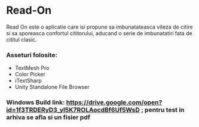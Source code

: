 # Read-On

Read On este o aplicatie care isi propune sa imbunatateasca viteza de citire si sa sporeasca confortul cititorului, aducand o serie de imbunatatiri fata de cititul clasic.

### Asseturi folosite:
* TextMesh Pro
* Color Picker
* iTextSharp
* Unity Standalone File Browser

### Windows Build link: https://drive.google.com/open?id=1f3TRDERyD3_yI5K7ROLAocdBf6Uf5WsD ; pentru test in arhiva se afla si un fisier pdf